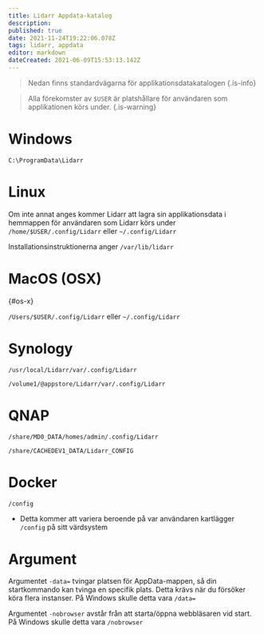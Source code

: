 ```yaml
---
title: Lidarr Appdata-katalog
description: 
published: true
date: 2021-11-24T19:22:06.078Z
tags: lidarr, appdata
editor: markdown
dateCreated: 2021-06-09T15:53:13.142Z
---
```


> Nedan finns standardvägarna för applikationsdatakatalogen {.is-info}

> Alla förekomster av `$USER` är platshållare för användaren som applikationen körs under. {.is-warning}

# Windows

`C:\ProgramData\Lidarr`

# Linux

Om inte annat anges kommer Lidarr att lagra sin applikationsdata i hemmappen för användaren som Lidarr körs under `/home/$USER/.config/Lidarr` eller `~/.config/Lidarr`

Installationsinstruktionerna anger `/var/lib/lidarr`

# MacOS (OSX)

{#os-x}

`/Users/$USER/.config/Lidarr` eller `~/.config/Lidarr`

# Synology

`/usr/local/Lidarr/var/.config/Lidarr`

`/volume1/@appstore/Lidarr/var/.config/Lidarr`

# QNAP

`/share/MD0_DATA/homes/admin/.config/Lidarr`

`/share/CACHEDEV1_DATA/Lidarr_CONFIG`

# Docker

`/config`

- Detta kommer att variera beroende på var användaren kartlägger `/config` på sitt värdsystem

# Argument

Argumentet `-data=` tvingar platsen för AppData-mappen, så din startkommando kan tvinga en specifik plats. Detta krävs när du försöker köra flera instanser. På Windows skulle detta vara `/data=`

Argumentet `-nobrowser` avstår från att starta/öppna webbläsaren vid start. På Windows skulle detta vara `/nobrowser`